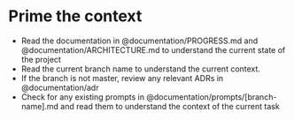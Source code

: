 # Prime the context

- Read the documentation in @documentation/PROGRESS.md and @documentation/ARCHITECTURE.md to understand the current state of the project
- Read the current branch name to understand the current context. 
- If the branch is not master, review any relevant ADRs in @documentation/adr
- Check for any existing prompts in @documentation/prompts/[branch-name].md and read them to understand the context of the current task
